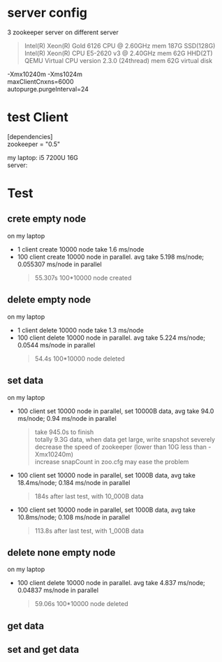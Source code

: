 # server config
3 zookeeper server on different server  
> Intel(R) Xeon(R) Gold 6126 CPU @ 2.60GHz  mem 187G  SSD(128G)  
Intel(R) Xeon(R) CPU E5-2620 v3 @ 2.40GHz mem  62G  HHD(2T)  
QEMU Virtual CPU version 2.3.0 (24thread) mem  62G virtual disk


-Xmx10240m -Xms1024m  
maxClientCnxns=6000  
autopurge.purgeInterval=24  

# test Client
[dependencies]  
zookeeper = "0.5"  

my laptop: i5 7200U 16G  
server:  

# Test
## crete empty node
on my laptop  
* 1 client create 10000 node take 1.6 ms/node
* 100 client create 10000 node in parallel. avg take 5.198 ms/node; 0.055307 ms/node in parallel
    >55.307s 100*10000 node created

## delete empty node
on my laptop  
* 1 client delete 10000 node take 1.3 ms/node
* 100 client delete 10000 node in parallel. avg take 5.224 ms/node; 0.0544 ms/node in parallel
    >54.4s 100*10000 node deleted

## set data
on my laptop
* 100 client set 10000 node in parallel, set 10000B data, avg take 94.0 ms/node; 0.94 ms/node in parallel
    >take 945.0s to finish  
    totally 9.3G data, when data get large, write snapshot severely decrease the speed of zookeeper 
    (lower than 10G less than -Xmx10240m)   
    increase snapCount in zoo.cfg may ease the problem
* 100 client set 10000 node in parallel, set 1000B data, avg take 18.4ms/node; 0.184 ms/node in parallel
    > 184s after last test, with 10_000B data
* 100 client set 10000 node in parallel, set 1000B data, avg take 10.8ms/node; 0.108 ms/node in parallel
    > 113.8s after last test, with 1_000B data
    
## delete none empty node
on my laptop
* 100 client delete 10000 node in parallel. avg take 4.837 ms/node; 0.04837 ms/node in parallel
    >59.06s 100*10000 node deleted

## get data

## set and get data